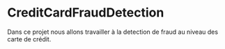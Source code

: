# CreditCardFraudDetection
Dans ce projet nous allons travailler à la detection de fraud au niveau des carte de crédit.
